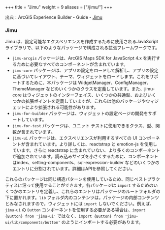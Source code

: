 +++
title = "Jimu"
weight = 9
aliases = ["/jimu/"]
+++

出典：ArcGIS Experience Builder - Guide - [Jimu](https://developers.arcgis.com/experience-builder/guide/core-concepts/jimu/)

### Jimu

Jimu は、設定可能なエクスペリエンスを作成するために使用されるJavaScript ライブラリで、以下のようなパッケージで構成される拡張フレームワークです。

- `jimu-arcgis` パッケージは、ArcGIS Maps SDK for JavaScript 4.x を実行するために必要なすべてのコンポーネントが含まれています。
- `jimu-core` パッケージは、アプリの設定をロードして解析し、アプリの設定に基づいてレイアウト、テーマ、ウィジェットをロードします。これをサポートするために、本パッケージは WidgetManager、ConfigManager、ThemeManager などのいくつかのクラスを定義しています。また、jimu-core はウィジェットのインターフェイス、いくつかの共通型、およびいくつかの拡張ポイントを定義していますが、これらは他のパッケージやウィジェットにより拡張される可能性があります。
- `jimu-for-builder` パッケージは、ウィジェットの設定ページの開発をサポートしています。
- `jimu-for-test` パッケージは、ユニット テストに使用できるクラス、型、関数が含まれています。
- `jimu-ui` パッケージは、エクスペリエンスが利用するすべての UI コンポーネントが含まれています。より詳しくは、reactstrap と emotion-js を使用しています。さらに reactstrap に含まれていない、より多くのコンポーネントが追加されています。読み込みサイズを小さくするために、コンポーネントはindex、setting-components、sql-expression-builder などのいくつかのエントリに分割されています。詳細はAPIを参照してください。
<!-- - `jimu-layouts` パッケージは、レイアウト ウィジェットのための、一般的な実装が含まれています。 -->

これらのパッケージは同じ構造パターンを使用しているため、同じベストプラクティスに沿って使用することができます。各パッケージは `import` するためのいくつかのエントリを定義し、これらのエントリはパッケージのルートフォルダの下に置かれます。`lib` フォルダ内のコンテンツは，パッケージの内部コンテンツとみなされますので，ウィジェットには `import` しないでください。例えば、`jimu-ui` の `Button` コンポーネントを使用する必要がある場合は、`import {Button} from 'jimu-ui'` ではなく、`import {Button} from 'jimu-ui/lib/components/button'` のようにインポートする必要があります。